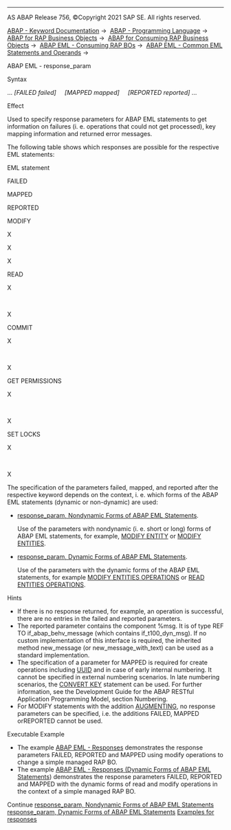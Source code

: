   

* * *

AS ABAP Release 756, ©Copyright 2021 SAP SE. All rights reserved.

[ABAP - Keyword Documentation](https://help.sap.com/doc/abapdocu_756_index_htm/7.56/en-US/abenabap.htm) →  [ABAP - Programming Language](https://help.sap.com/doc/abapdocu_756_index_htm/7.56/en-US/abenabap_reference.htm) →  [ABAP for RAP Business Objects](https://help.sap.com/doc/abapdocu_756_index_htm/7.56/en-US/abenabap_for_rap_bos.htm) →  [ABAP for Consuming RAP Business Objects](https://help.sap.com/doc/abapdocu_756_index_htm/7.56/en-US/abenabap_consume_rap_bos.htm) →  [ABAP EML - Consuming RAP BOs](https://help.sap.com/doc/abapdocu_756_index_htm/7.56/en-US/abeneml.htm) →  [ABAP EML - Common EML Statements and Operands](https://help.sap.com/doc/abapdocu_756_index_htm/7.56/en-US/abapcommon_eml_elements.htm) → 

ABAP EML - response\_param

Syntax

... *\[*FAILED failed*\]*
    *\[*MAPPED mapped*\]*
    *\[*REPORTED reported*\]* ...

Effect

Used to specify response parameters for ABAP EML statements to get information on failures (i. e. operations that could not get processed), key mapping information and returned error messages.

The following table shows which responses are possible for the respective EML statements:

EML statement

FAILED

MAPPED

REPORTED

MODIFY

X

X

X

READ

X

 

X

COMMIT

X

 

X

GET PERMISSIONS

X

 

X

SET LOCKS

X

 

X

The specification of the parameters failed, mapped, and reported after the respective keyword depends on the context, i. e. which forms of the ABAP EML statements (dynamic or non-dynamic) are used:

-   [response\_param, Nondynamic Forms of ABAP EML Statements](https://help.sap.com/doc/abapdocu_756_index_htm/7.56/en-US/abapeml_responses.htm).
    
    Use of the parameters with nondynamic (i. e. short or long) forms of ABAP EML statements, for example, [MODIFY ENTITY](https://help.sap.com/doc/abapdocu_756_index_htm/7.56/en-US/abapmodify_entity_short.htm) or [MODIFY ENTITIES](https://help.sap.com/doc/abapdocu_756_index_htm/7.56/en-US/abapmodify_entities_long.htm).
    
-   [response\_param, Dynamic Forms of ABAP EML Statements](https://help.sap.com/doc/abapdocu_756_index_htm/7.56/en-US/abapeml_responses_dyn.htm).
    
    Use of the parameters with the dynamic forms of the ABAP EML statements, for example [MODIFY ENTITIES OPERATIONS](https://help.sap.com/doc/abapdocu_756_index_htm/7.56/en-US/abapmodify_entities_operations_dyn.htm) or [READ ENTITIES OPERATIONS](https://help.sap.com/doc/abapdocu_756_index_htm/7.56/en-US/abapread_entities_operations.htm).
    

Hints

-   If there is no response returned, for example, an operation is successful, there are no entries in the failed and reported parameters.
-   The reported parameter contains the component %msg. It is of type REF TO if\_abap\_behv\_message (which contains if\_t100\_dyn\_msg). If no custom implementation of this interface is required, the inherited method new\_message (or new\_message\_with\_text) can be used as a standard implementation.
-   The specification of a parameter for MAPPED is required for create operations including [UUID](https://help.sap.com/doc/abapdocu_756_index_htm/7.56/en-US/abenuuid_glosry.htm "Glossary Entry") and in case of early internal numbering. It cannot be specified in external numbering scenarios. In late numbering scenarios, the [CONVERT KEY](https://help.sap.com/doc/abapdocu_756_index_htm/7.56/en-US/abapemlcommit_entities_late.htm) statement can be used. For further information, see the Development Guide for the ABAP RESTful Application Programming Model, section Numbering.
-   For MODIFY statements with the addition [AUGMENTING](https://help.sap.com/doc/abapdocu_756_index_htm/7.56/en-US/abapmodify_aug_entity_entities.htm), no response parameters can be specified, i.e. the additions FAILED, MAPPED orREPORTED cannot be used.

Executable Example

-   The example [ABAP EML - Responses](https://help.sap.com/doc/abapdocu_756_index_htm/7.56/en-US/abeneml_responses_abexa.htm) demonstrates the response parameters FAILED, REPORTED and MAPPED using modify operations to change a simple managed RAP BO.
-   The example [ABAP EML - Responses (Dynamic Forms of ABAP EML Statements](https://help.sap.com/doc/abapdocu_756_index_htm/7.56/en-US/abeneml_responses_dyn_abexa.htm)) demonstrates the response parameters FAILED, REPORTED and MAPPED with the dynamic forms of read and modify operations in the context of a simple managed RAP BO.

Continue
[response\_param, Nondynamic Forms of ABAP EML Statements](https://help.sap.com/doc/abapdocu_756_index_htm/7.56/en-US/abapeml_responses.htm)
[response\_param, Dynamic Forms of ABAP EML Statements](https://help.sap.com/doc/abapdocu_756_index_htm/7.56/en-US/abapeml_responses_dyn.htm)
[Examples for responses](https://help.sap.com/doc/abapdocu_756_index_htm/7.56/en-US/abeneml_responses_abexas.htm)